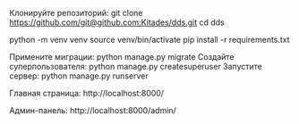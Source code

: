 Клонируйте репозиторий:
git clone https://github.com/git@github.com:Kitades/dds.git
cd dds


python -m venv venv
source venv/bin/activate
pip install -r requirements.txt

Примените миграции:
python manage.py migrate
Создайте суперпользователя:
python manage.py createsuperuser
Запустите сервер:
python manage.py runserver


Главная страница: http://localhost:8000/

Админ-панель: http://localhost:8000/admin/